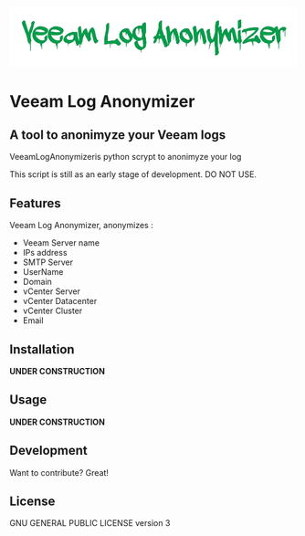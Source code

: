 ![](/.github/logo.png)

# Veeam Log Anonymizer 
## __A tool to anonimyze your Veeam logs__

VeeamLogAnonymizeris python scrypt to anonimyze your log 

This script is still as an early stage of development. DO NOT USE.

## Features

Veeam Log Anonymizer, anonymizes : 

- Veeam Server name 
- IPs address 
- SMTP Server     
- UserName
- Domain
- vCenter Server
- vCenter Datacenter
- vCenter Cluster
- Email

## Installation

**UNDER CONSTRUCTION**

## Usage 

**UNDER CONSTRUCTION**

## Development
Want to contribute? Great!

## License
GNU GENERAL PUBLIC LICENSE version 3 
